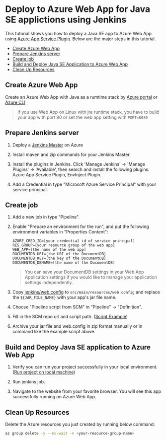 # Deploy to Azure Web App for Java SE applictions using Jenkins

This tutorial shows you how to deploy a Java SE app to Azure Web App using [Azure App Service Plugin](https://wiki.jenkins.io/display/JENKINS/Azure+App+Service+Plugin).
Below are the major steps in this tutorial.
- [Create Azure Web App](#create-app)
- [Prepare Jenkins server](#prepare)
- [Create job](#create-job)
- [Build and Deploy Java SE Application to Azure Web App](#deploy)
- [Clean Up Resources](#clean-up)

## <a name="create-app"></a>Create Azure Web App

Create an Azure Web App with Java as a rumtime stack by [Azure portal](https://azure.microsoft.com/en-us/blog/public-preview-of-java-on-app-service-built-in-support-for-tomcat-and-openjdk) or [Azure CLI](https://docs.microsoft.com/en-us/azure/app-service/app-service-cli-samples?toc=%2fazure%2fapp-service%2fcontainers%2ftoc.json)

> If you use Web App on Linux with jre runtime stack, you have to build your app with port 80 or set the web app setting with `PORT=8080`

## <a name="prepare"></a>Prepare Jenkins server

1. Deploy a [Jenkins Master](https://aka.ms/jenkins-on-azure) on Azure

1. Install maven and zip commands for your Jenkins Master.

1. Install the plugins in Jenkins. Click 'Manage Jenkins' -> 'Manage Plugins' -> 'Available', 
then search and install the following plugins: Azure App Service Plugin, EnvInject Plugin.

1. Add a Credential in type "Microsoft Azure Service Principal" with your service principal.

## <a name="create-job"></a>Create job

1. Add a new job in type "Pipeline".

1. Enable "Prepare an environment for the run", and put the following environment variables
   in "Properties Content":
    ```
    AZURE_CRED_ID=[your credential id of service principal]
    RES_GROUP=[your resource group of the web app]
    WEB_APP=[the name of the web app]
    DOCUMENTDB_URI=[the URI of the DocumentDB]
    DOCUMENTDB_KEY=[the key of the DocumentDB]
    DOCUMENTDB_DBNAME=[the name of the DocumentDB]
    ```
    
    > You can save your DocumentDB settings in your Web App Application settings if you would like to manage your application settings independently.

1. Copy [jenkins/web.config](../resources/jenkins/web.config) to `src/main/resources/web.config` and replace the `${JAR_FILE_NAME}` with your app's jar file name.
   
1. Choose "Pipeline script from SCM" in "Pipeline" -> "Definition".

1. Fill in the SCM repo url and script path. ([Script Example](../resources/jenkins/Jenkinsfile-webapp-se))

1. Archive your jar file and web.config in zip format manually or in command like the example script above.


## <a name="deploy"></a>Build and Deploy Java SE application to Azure Web App

1. Verify you can run your project successfully in your local environment. ([Run project on local machine](../../README.md))

1. Run jenkins job.

1. Navigate to the website from your favorite browser.
You will see this app successfully running on Azure Web App.

## <a name="clean-up"></a>Clean Up Resources

Delete the Azure resources you just created by running below command:

```bash
az group delete -y --no-wait -n <your-resource-group-name>
```
